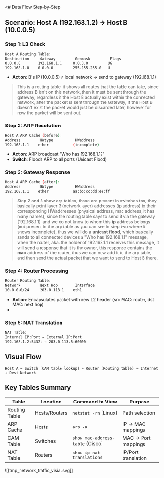 <# Data Flow Step-by-Step
## Scenario: Host A (192.168.1.2) → Host B (10.0.0.5)

### Step 1: L3 Check
```bash
Host A Routing Table:
Destination     Gateway         Genmask         Flags
0.0.0.0        192.168.1.1     0.0.0.0         UG
192.168.1.0    0.0.0.0         255.255.255.0   U
```

- **Action**: B's IP (10.0.0.5) ≠ local network → send to gateway (192.168.1.1)

> This is a routing table, it shows all routes that the table can take, since address B isn't on this network, then it must be sent through the gateway, regardless if the Host B actually exist within the connected network, after the packet is sent through the Gateway, if the Host B doesn't exist the packet would just be discarded later, however for now the packet will be sent out.

### Step 2: ARP Resolution
```bash
Host A ARP Cache (before):
Address         HWtype          HWaddress
192.168.1.1    ether           (incomplete)
```

- **Action**: ARP broadcast "Who has 192.168.1.1?"
- **Switch**: Floods ARP to all ports (Unicast Flood)

### Step 3: Gateway Response
```bash
Host A ARP Cache (after):
Address         HWtype          HWaddress
192.168.1.1    ether           aa:bb:cc:dd:ee:ff
```

> Step 2 and 3 show arp tables, those are present in switches too, they basically point layer 3 (network layer) addresses (ip address) to their corresponding HWaddresses (physical address, mac address, it has many names), since the routing table says to send it via the gateway (192.168.1.1), and we do not know to whom this **ip** address belongs (not present in the arp table as you can see in step two where it shows incomplete), thus we will do a **unicast flood**, which basically sends to all connected devices a "Who has 192.168.1.1" message, when the router, aka. the holder of 192.168.1.1 receives this message, it will send a response that it is the owner, this response contains the **mac** address of the router, thus we can now add it to the arp table, and then send the actual packet that we want to send to Host B there.

### Step 4: Router Processing
```bash
Router Routing Table:
Network         Next Hop        Interface
10.0.0.0/24     203.0.113.1    eth1
```

- **Action**: Encapsulates packet with new L2 header (src MAC: router, dst MAC: next hop)
- 
### Step 5: NAT Translation
```bash
NAT Table:
Internal IP:Port → External IP:Port
192.168.1.2:54321 → 203.0.113.5:60000
```

## Visual Flow
```
Host A → Switch (CAM table lookup) → Router (Routing table) → Internet → Dest Network
```

## Key Tables Summary

| Table         | Location      | Command to View                  | Purpose             |
| ------------- | ------------- | -------------------------------- | ------------------- |
| Routing Table | Hosts/Routers | `netstat -rn` (Linux)            | Path selection      |
| ARP Cache     | Hosts         | `arp -a`                         | IP → MAC mappings   |
| CAM Table     | Switches      | `show mac-address-table` (Cisco) | MAC → Port mappings |
| NAT Table     | Routers       | `show ip nat translations`       | IP/Port translation |

![[tmp_network_traffic_visial.svg]]